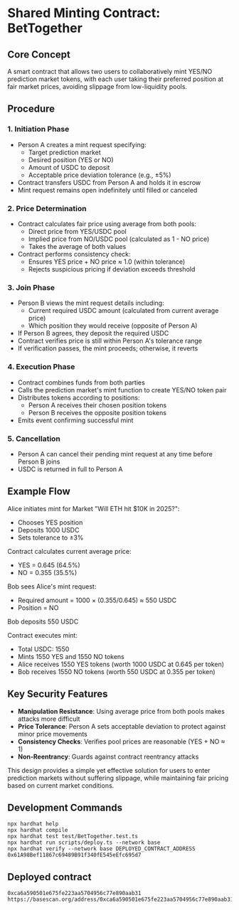 # Shared Minting Contract: BetTogether

## Core Concept

A smart contract that allows two users to collaboratively mint YES/NO prediction market tokens, with each user taking their preferred position at fair market prices, avoiding slippage from low-liquidity pools.

## Procedure

### 1. Initiation Phase

- Person A creates a mint request specifying:
  - Target prediction market
  - Desired position (YES or NO)
  - Amount of USDC to deposit
  - Acceptable price deviation tolerance (e.g., ±5%)
- Contract transfers USDC from Person A and holds it in escrow
- Mint request remains open indefinitely until filled or canceled

### 2. Price Determination

- Contract calculates fair price using average from both pools:
  - Direct price from YES/USDC pool
  - Implied price from NO/USDC pool (calculated as 1 - NO price)
  - Takes the average of both values
- Contract performs consistency check:
  - Ensures YES price + NO price ≈ 1.0 (within tolerance)
  - Rejects suspicious pricing if deviation exceeds threshold

### 3. Join Phase

- Person B views the mint request details including:
  - Current required USDC amount (calculated from current average price)
  - Which position they would receive (opposite of Person A)
- If Person B agrees, they deposit the required USDC
- Contract verifies price is still within Person A's tolerance range
- If verification passes, the mint proceeds; otherwise, it reverts

### 4. Execution Phase

- Contract combines funds from both parties
- Calls the prediction market's mint function to create YES/NO token pair
- Distributes tokens according to positions:
  - Person A receives their chosen position tokens
  - Person B receives the opposite position tokens
- Emits event confirming successful mint

### 5. Cancellation

- Person A can cancel their pending mint request at any time before Person B joins
- USDC is returned in full to Person A

## Example Flow

Alice initiates mint for Market "Will ETH hit $10K in 2025?":
- Chooses YES position
- Deposits 1000 USDC
- Sets tolerance to ±3%

Contract calculates current average price:
- YES = 0.645 (64.5%)
- NO = 0.355 (35.5%)

Bob sees Alice's mint request:
- Required amount = 1000 × (0.355/0.645) ≈ 550 USDC
- Position = NO

Bob deposits 550 USDC

Contract executes mint:
- Total USDC: 1550
- Mints 1550 YES and 1550 NO tokens
- Alice receives 1550 YES tokens (worth 1000 USDC at 0.645 per token)
- Bob receives 1550 NO tokens (worth 550 USDC at 0.355 per token)

## Key Security Features

- **Manipulation Resistance**: Using average price from both pools makes attacks more difficult
- **Price Tolerance**: Person A sets acceptable deviation to protect against minor price movements
- **Consistency Checks**: Verifies pool prices are reasonable (YES + NO ≈ 1)
- **Non-Reentrancy**: Guards against contract reentrancy attacks

This design provides a simple yet effective solution for users to enter prediction markets without suffering slippage, while maintaining fair pricing based on current market conditions.

## Development Commands

```shell
npx hardhat help
npx hardhat compile
npx hardhat test test/BetTogether.test.ts
npx hardhat run scripts/deploy.ts --network base
npx hardhat verify --network base DEPLOYED_CONTRACT_ADDRESS 0x61A98Bef11867c69489B91f340fE545eEfc695d7
```

## Deployed contract

```shell
0xca6a590501e675fe223aa5704956c77e890aab31
https://basescan.org/address/0xca6a590501e675fe223aa5704956c77e890aab31#code
```
